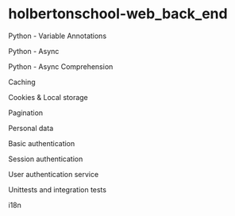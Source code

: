 # holbertonschool-web_back_end

Python - Variable Annotations

Python - Async

Python - Async Comprehension

Caching

Cookies & Local storage

Pagination

Personal data

Basic authentication

Session authentication

User authentication service

Unittests and integration tests

i18n
